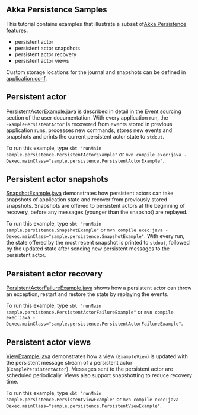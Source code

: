 ## Akka Persistence Samples

This tutorial contains examples that illustrate a subset of[Akka Persistence](http://doc.akka.io/docs/akka/2.5.0/java/persistence.html) features.

- persistent actor
- persistent actor snapshots
- persistent actor recovery
- persistent actor views

Custom storage locations for the journal and snapshots can be defined in [application.conf](src/main/resources/application.conf).

## Persistent actor

[PersistentActorExample.java](src/main/java/sample/persistence/PersistentActorExample.java) is described in detail in the [Event sourcing](http://doc.akka.io/docs/akka/2.5.0/java/persistence.html#event-sourcing-java) section of the user documentation. With every application run, the `ExamplePersistentActor` is recovered from events stored in previous application runs, processes new commands, stores new events and snapshots and prints the current persistent actor state to `stdout`.

To run this example, type `sbt "runMain sample.persistence.PersistentActorExample"` or `mvn compile exec:java -Dexec.mainClass="sample.persistence.PersistentActorExample"`.

## Persistent actor snapshots

[SnapshotExample.java](src/main/java/sample/persistence/SnapshotExample.java) demonstrates how persistent actors can take snapshots of application state and recover from previously stored snapshots. Snapshots are offered to persistent actors at the beginning of recovery, before any messages (younger than the snapshot) are replayed.

To run this example, type `sbt "runMain sample.persistence.SnapshotExample"` or `mvn compile exec:java -Dexec.mainClass="sample.persistence.SnapshotExample"`. With every run, the state offered by the most recent snapshot is printed to `stdout`, followed by the updated state after sending new persistent messages to the persistent actor.

## Persistent actor recovery

[PersistentActorFailureExample.java](src/main/java/sample/persistence/PersistentActorFailureExample.java) shows how a persistent actor can throw an exception, restart and restore the state by replaying the events.

To run this example, type `sbt "runMain sample.persistence.PersistentActorFailureExample"` or `mvn compile exec:java -Dexec.mainClass="sample.persistence.PersistentActorFailureExample"`.

## Persistent actor views

[ViewExample.java](src/main/java/sample/persistence/ViewExample.java) demonstrates how a view (`ExampleView`) is updated with the persistent message stream of a persistent actor (`ExamplePersistentActor`). Messages sent to the persistent actor are scheduled periodically. Views also support snapshotting to reduce recovery time.

To run this example, type `sbt "runMain sample.persistence.PersistentViewExample"` or `mvn compile exec:java -Dexec.mainClass="sample.persistence.PersistentViewExample"`.

